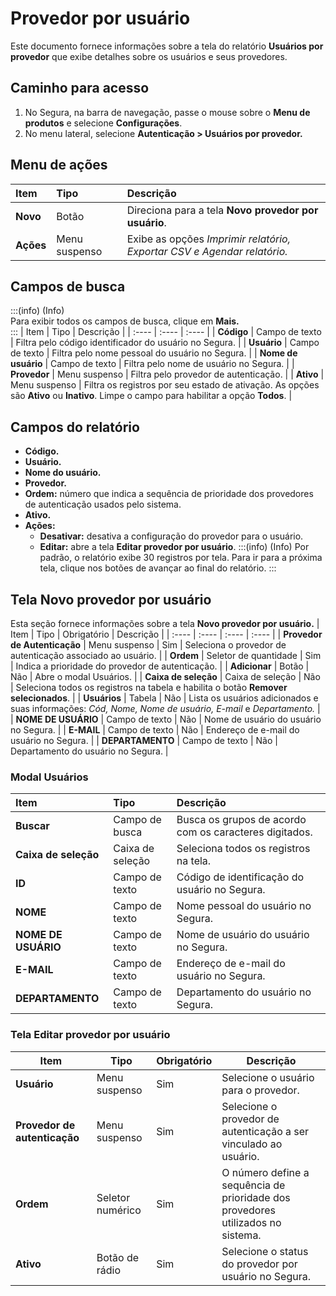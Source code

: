 # Provedor por usuário

Este documento fornece informações sobre a tela do relatório **Usuários por provedor** que exibe detalhes sobre os usuários e seus provedores.

## Caminho para acesso
1. No Segura, na barra de navegação, passe o mouse sobre o **Menu de produtos** e selecione **Configurações**.  
2. No menu lateral, selecione **Autenticação \> Usuários por provedor.**

## Menu de ações
| Item | Tipo | Descrição |
| :---- | :---- | :---- |
| **Novo** | Botão | Direciona para a tela **Novo provedor por usuário**. |
| **Ações** | Menu suspenso | Exibe as opções *Imprimir relatório, Exportar CSV e Agendar relatório.* |

## Campos de busca
:::(info) (Info)  
Para exibir todos os campos de busca, clique em **Mais.**  
:::
| Item | Tipo | Descrição |
| :---- | :---- | :---- |
| **Código** | Campo de texto | Filtra pelo código identificador do usuário no Segura. |
| **Usuário** | Campo de texto | Filtra pelo nome pessoal do usuário no Segura. |
| **Nome de usuário** | Campo de texto | Filtra pelo nome de usuário no Segura. |
| **Provedor** | Menu suspenso | Filtra pelo provedor de autenticação. |
| **Ativo** | Menu suspenso | Filtra os registros por seu estado de ativação. As opções são **Ativo** ou **Inativo**. Limpe o campo para habilitar a opção **Todos**. |

## Campos do relatório
* **Código.**  
* **Usuário.**  
* **Nome do usuário.**  
* **Provedor.**  
* **Ordem:** número que indica a sequência de prioridade dos provedores de autenticação usados pelo sistema.   
* **Ativo.**  
* **Ações:**  
  * **Desativar:** desativa a configuração do provedor para o usuário.  
  * **Editar:** abre a tela **Editar provedor por usuário**.
:::(info) (Info)
Por padrão, o relatório exibe 30 registros por tela. Para ir para a próxima tela, clique nos botões de avançar ao final do relatório.
:::

## Tela Novo provedor por usuário
Esta seção fornece informações sobre a tela **Novo provedor por usuário.**
| Item | Tipo | Obrigatório | Descrição |
| :---- | :---- | :---- | :---- |
| **Provedor de Autenticação** | Menu suspenso | Sim | Seleciona o provedor de autenticação associado ao usuário. |
| **Ordem** | Seletor de quantidade | Sim | Indica a prioridade do provedor de autenticação. |
| **Adicionar** | Botão | Não | Abre o modal Usuários. |
| **Caixa de seleção** | Caixa de seleção | Não | Seleciona todos os registros na tabela e habilita o botão **Remover selecionados**. |
| **Usuários** | Tabela | Não | Lista os usuários adicionados e suas informações: *Cód, Nome, Nome de usuário, E-mail* e *Departamento.* |
| **NOME DE USUÁRIO** | Campo de texto | Não | Nome de usuário do usuário no Segura. |
| **E-MAIL** | Campo de texto | Não | Endereço de e-mail do usuário no Segura. |
| **DEPARTAMENTO** | Campo de texto | Não | Departamento do usuário no Segura. |

### Modal Usuários
| Item | Tipo | Descrição |
| :---- | :---- | :---- |
| **Buscar** | Campo de busca | Busca os grupos de acordo com os caracteres digitados. |
| **Caixa de seleção** | Caixa de seleção | Seleciona todos os registros na tela. |
| **ID** | Campo de texto | Código de identificação do usuário no Segura. |
| **NOME** | Campo de texto | Nome pessoal do usuário no Segura. |
| **NOME DE USUÁRIO** | Campo de texto | Nome de usuário do usuário no Segura. |
| **E-MAIL** | Campo de texto | Endereço de e-mail do usuário no Segura. |
| **DEPARTAMENTO** | Campo de texto | Departamento do usuário no Segura. |

### Tela Editar provedor por usuário
| Item | Tipo | Obrigatório | Descrição |
| ----- | ----- | ----- | ----- |
| **Usuário** | Menu suspenso | Sim | Selecione o usuário para o provedor. |
| **Provedor de autenticação** | Menu suspenso | Sim | Selecione o provedor de autenticação a ser vinculado ao usuário. |
| **Ordem** | Seletor numérico | Sim | O número define a sequência de prioridade dos provedores utilizados no sistema. |
| **Ativo** | Botão de rádio | Sim | Selecione o status do provedor por usuário no Segura. |

